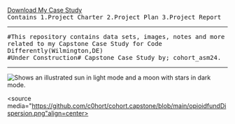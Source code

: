 <a href="https://github.com/c0hort/cohort.capstone/blob/main/capstone.deliverables.zip">Download My Case Study</a>
<br> 
<tt>Contains 1.Project Charter 2.Project Plan 3.Project Report</tt> 
<hr>
<tt>#This repository contains data sets, images, notes and more related to my Capstone Case Study for Code Differently(Wilmington,DE)</tt>
<br>
<tt>#Under Construction# Capstone Case Study by; cohort_asm24.</tt>
<hr>
<picture>
  <source media="(prefers-color-scheme: dark)" srcset="https://user-images.githubusercontent.com/25423296/163456776-7f95b81a-f1ed-45f7-b7ab-8fa810d529fa.png">
  <source media="(prefers-color-scheme: light)" srcset="https://user-images.githubusercontent.com/25423296/163456779-a8556205-d0a5-45e2-ac17-42d089e3c3f8.png">
  <img alt="Shows an illustrated sun in light mode and a moon with stars in dark mode." src="https://user-images.githubusercontent.com/25423296/163456779-a8556205-d0a5-45e2-ac17-42d089e3c3f8.png">
</picture>


<source media="https://github.com/c0hort/cohort.capstone/blob/main/opioidfundDispersion.png"align=center>
